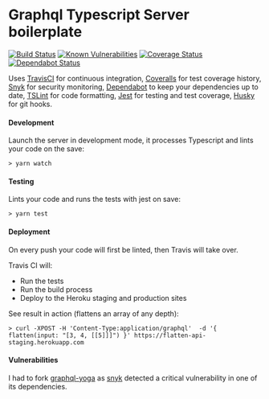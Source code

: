 
# Graphql Typescript Server boilerplate

[![Build Status](https://travis-ci.org/bstenm/graphql-typescript-server-boilerpate.svg?branch=master)](https://travis-ci.org/bstenm/graphql-typescript-server-boilerpate) [![Known Vulnerabilities](https://snyk.io/test/github/bstenm/graphql-typescript-server-boilerpate/badge.svg?targetFile=package.json)](https://snyk.io/test/github/bstenm/graphql-typescript-server-boilerpate?targetFile=package.json) [![Coverage Status](https://coveralls.io/repos/github/bstenm/graphql-typescript-server-boilerpate/badge.svg?branch=master)](https://coveralls.io/github/bstenm/graphql-typescript-server-boilerpate?branch=master) [![Dependabot Status](https://api.dependabot.com/badges/status?host=github&repo=bstenm/graphql-typescript-server-boilerpate)](https://dependabot.com)

Uses [TravisCI](https://travis-ci.org/bstenm/graphql-typescript-server-boilerpate) for continuous integration, [Coveralls](https://coveralls.io/github/bstenm/graphql-typescript-server-boilerpate) for test coverage history, [Snyk](https://snyk.io) for security monitoring, [Dependabot](https://github.com/marketplace/dependabot) to keep your dependencies up to date, [TSLint](https://github.com/palantir/tslint) for code formatting, [Jest](https://jestjs.io/) for testing and test coverage, [Husky](https://www.npmjs.com/package/husky) for git hooks.

#### Development

Launch the server in development mode, it processes Typescript and lints your code on the save:
```
> yarn watch
```

#### Testing

Lints your code and runs the tests with jest on save:
```
> yarn test
```

#### Deployment

On every push your code will first be linted, then Travis will take over.

Travis CI will:
- Run the tests
- Run the build process
- Deploy to the Heroku staging and production sites

See result in action (flattens an array of any depth):
```
> curl -XPOST -H 'Content-Type:application/graphql'  -d '{ flatten(input: "[3, 4, [[5]]]") }' https://flatten-api-staging.herokuapp.com
```

#### Vulnerabilities

I had to fork [graphql-yoga](https://github.com/prisma/graphql-yoga/) as [snyk](https://www.npmjs.com/package/snyk) detected a critical vulnerability in one of its dependencies.
